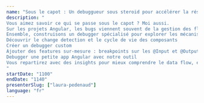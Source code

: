 ```yaml
---
name: "Sous le capot : Un debuggueur sous steroid pour accélérer la résolution de bug"
description: "
Vous aimez savoir ce qui se passe sous le capot ? Moi aussi.
Sur les projets Angular, les bugs viennent souvent de la gestion des flux de données. Forte d’une expérience dans une “task force” dédiée à la résolution de bugs sur un projet client avec une dizaine d’équipes, j’ai eu envie de créer un debugger from scratch pour mieux comprendre et maîtriser le data flow d’Angular.
Ensemble, construisons un debugger spécialisé pour explorer les mécanismes internes d'Angular :
Découvrir le change detection et le cycle de vie des composants
Créer un debugger custom
Ajouter des features sur-mesure : breakpoints sur les @Input et @Output
Debugger une petite app Angular avec notre outil
Vous repartirez avec des insights pour mieux comprendre le data flow, éviter les pièges classiques et acquérir une méthode d'investigation avancée applicable à tous vos projets. Prêts à creuser ?
"
startDate: "1100"
endDate: "1140"
presenterSlug: ["laura-pedenaud"]
language: "fr"
---
```

